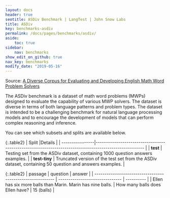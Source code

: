 ```yaml
---
layout: docs
header: true
seotitle: ASDiv Benchmark | LangTest | John Snow Labs
title: ASDiv
key: benchmarks-asdiv
permalink: /docs/pages/benchmarks/asdiv/
aside:
    toc: true
sidebar:
    nav: benchmarks
show_edit_on_github: true
nav_key: benchmarks
modify_date: "2019-05-16"
---
```

Source: [A Diverse Corpus for Evaluating and Developing English Math Word Problem Solvers](https://arxiv.org/abs/2106.15772)

The ASDiv benchmark is a dataset of math word problems (MWPs) designed to evaluate the capability of various MWP solvers. The dataset is diverse in terms of both language patterns and problem types. The dataset is intended to be a challenging benchmark for natural language processing models and to encourage the development of models that can perform complex reasoning and inference.

You can see which subsets and splits are available below.

{:.table2}
| Split           |Details                                                                                                |
| ----------------|------------------------------------------------------------------------------------------------------ |
| **test**       | Testing set from the ASDiv dataset, containing 1000 question answers examples.                         |
| **test-tiny**  | Truncated version of the test set from the ASDiv dataset, containing 50 question and answers examples. |

{:.table2}
| passage                                                    | question                        | answer     |
| ---------------------------------------------------------- | ------------------------------- | ---------- |
| Ellen has six more balls than Marin. Marin has nine balls. | How many balls does Ellen have? | 15 (balls) |
